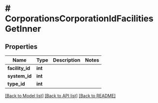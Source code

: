 # # CorporationsCorporationIdFacilitiesGetInner

## Properties

Name | Type | Description | Notes
------------ | ------------- | ------------- | -------------
**facility_id** | **int** |  |
**system_id** | **int** |  |
**type_id** | **int** |  |

[[Back to Model list]](../../README.md#models) [[Back to API list]](../../README.md#endpoints) [[Back to README]](../../README.md)
